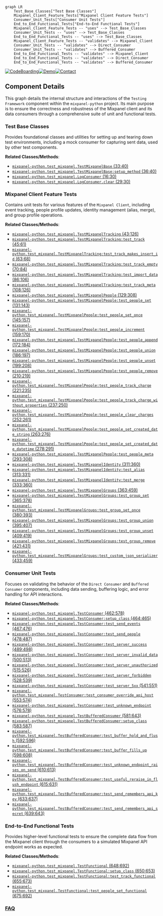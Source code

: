 ```mermaid
graph LR
    Test_Base_Classes["Test Base Classes"]
    Mixpanel_Client_Feature_Tests["Mixpanel Client Feature Tests"]
    Consumer_Unit_Tests["Consumer Unit Tests"]
    End_to_End_Functional_Tests["End-to-End Functional Tests"]
    Mixpanel_Client_Feature_Tests -- "uses" --> Test_Base_Classes
    Consumer_Unit_Tests -- "uses" --> Test_Base_Classes
    End_to_End_Functional_Tests -- "uses" --> Test_Base_Classes
    Mixpanel_Client_Feature_Tests -- "validates" --> Mixpanel_Client
    Consumer_Unit_Tests -- "validates" --> Direct_Consumer
    Consumer_Unit_Tests -- "validates" --> Buffered_Consumer
    End_to_End_Functional_Tests -- "validates" --> Mixpanel_Client
    End_to_End_Functional_Tests -- "validates" --> Direct_Consumer
    End_to_End_Functional_Tests -- "validates" --> Buffered_Consumer
```
[![CodeBoarding](https://img.shields.io/badge/Generated%20by-CodeBoarding-9cf?style=flat-square)](https://github.com/CodeBoarding/CodeBoarding)[![Demo](https://img.shields.io/badge/Try%20our-Demo-blue?style=flat-square)](https://www.codeboarding.org/demo)[![Contact](https://img.shields.io/badge/Contact%20us%20-%20contact@codeboarding.org-lightgrey?style=flat-square)](mailto:contact@codeboarding.org)

## Component Details

This graph details the internal structure and interactions of the `Testing Framework` component within the `mixpanel-python` project. Its main purpose is to ensure the correctness and robustness of the Mixpanel client and its data consumers through a comprehensive suite of unit and functional tests.

### Test Base Classes
Provides foundational classes and utilities for setting up and tearing down test environments, including a mock consumer for capturing sent data, used by other test components.


**Related Classes/Methods**:

- <a href="https://github.com/mixpanel/mixpanel-python/blob/master/test_mixpanel.py#L33-L40" target="_blank" rel="noopener noreferrer">`mixpanel-python.test_mixpanel.TestMixpanelBase` (33:40)</a>
- <a href="https://github.com/mixpanel/mixpanel-python/blob/master/test_mixpanel.py#L36-L40" target="_blank" rel="noopener noreferrer">`mixpanel-python.test_mixpanel.TestMixpanelBase:setup_method` (36:40)</a>
- <a href="https://github.com/mixpanel/mixpanel-python/blob/master/test_mixpanel.py#L16-L30" target="_blank" rel="noopener noreferrer">`mixpanel-python.test_mixpanel.LogConsumer` (16:30)</a>
- <a href="https://github.com/mixpanel/mixpanel-python/blob/master/test_mixpanel.py#L29-L30" target="_blank" rel="noopener noreferrer">`mixpanel-python.test_mixpanel.LogConsumer.clear` (29:30)</a>


### Mixpanel Client Feature Tests
Contains unit tests for various features of the `Mixpanel Client`, including event tracking, people profile updates, identity management (alias, merge), and group profile operations.


**Related Classes/Methods**:

- <a href="https://github.com/mixpanel/mixpanel-python/blob/master/test_mixpanel.py#L43-L126" target="_blank" rel="noopener noreferrer">`mixpanel-python.test_mixpanel.TestMixpanelTracking` (43:126)</a>
- <a href="https://github.com/mixpanel/mixpanel-python/blob/master/test_mixpanel.py#L45-L61" target="_blank" rel="noopener noreferrer">`mixpanel-python.test_mixpanel.TestMixpanelTracking:test_track` (45:61)</a>
- <a href="https://github.com/mixpanel/mixpanel-python/blob/master/test_mixpanel.py#L63-L68" target="_blank" rel="noopener noreferrer">`mixpanel-python.test_mixpanel.TestMixpanelTracking:test_track_makes_insert_id` (63:68)</a>
- <a href="https://github.com/mixpanel/mixpanel-python/blob/master/test_mixpanel.py#L70-L84" target="_blank" rel="noopener noreferrer">`mixpanel-python.test_mixpanel.TestMixpanelTracking:test_track_empty` (70:84)</a>
- <a href="https://github.com/mixpanel/mixpanel-python/blob/master/test_mixpanel.py#L86-L106" target="_blank" rel="noopener noreferrer">`mixpanel-python.test_mixpanel.TestMixpanelTracking:test_import_data` (86:106)</a>
- <a href="https://github.com/mixpanel/mixpanel-python/blob/master/test_mixpanel.py#L108-L126" target="_blank" rel="noopener noreferrer">`mixpanel-python.test_mixpanel.TestMixpanelTracking:test_track_meta` (108:126)</a>
- <a href="https://github.com/mixpanel/mixpanel-python/blob/master/test_mixpanel.py#L129-L308" target="_blank" rel="noopener noreferrer">`mixpanel-python.test_mixpanel.TestMixpanelPeople` (129:308)</a>
- <a href="https://github.com/mixpanel/mixpanel-python/blob/master/test_mixpanel.py#L131-L143" target="_blank" rel="noopener noreferrer">`mixpanel-python.test_mixpanel.TestMixpanelPeople:test_people_set` (131:143)</a>
- <a href="https://github.com/mixpanel/mixpanel-python/blob/master/test_mixpanel.py#L145-L157" target="_blank" rel="noopener noreferrer">`mixpanel-python.test_mixpanel.TestMixpanelPeople:test_people_set_once` (145:157)</a>
- <a href="https://github.com/mixpanel/mixpanel-python/blob/master/test_mixpanel.py#L159-L170" target="_blank" rel="noopener noreferrer">`mixpanel-python.test_mixpanel.TestMixpanelPeople:test_people_increment` (159:170)</a>
- <a href="https://github.com/mixpanel/mixpanel-python/blob/master/test_mixpanel.py#L172-L184" target="_blank" rel="noopener noreferrer">`mixpanel-python.test_mixpanel.TestMixpanelPeople:test_people_append` (172:184)</a>
- <a href="https://github.com/mixpanel/mixpanel-python/blob/master/test_mixpanel.py#L186-L197" target="_blank" rel="noopener noreferrer">`mixpanel-python.test_mixpanel.TestMixpanelPeople:test_people_union` (186:197)</a>
- <a href="https://github.com/mixpanel/mixpanel-python/blob/master/test_mixpanel.py#L199-L208" target="_blank" rel="noopener noreferrer">`mixpanel-python.test_mixpanel.TestMixpanelPeople:test_people_unset` (199:208)</a>
- <a href="https://github.com/mixpanel/mixpanel-python/blob/master/test_mixpanel.py#L210-L219" target="_blank" rel="noopener noreferrer">`mixpanel-python.test_mixpanel.TestMixpanelPeople:test_people_remove` (210:219)</a>
- <a href="https://github.com/mixpanel/mixpanel-python/blob/master/test_mixpanel.py#L221-L235" target="_blank" rel="noopener noreferrer">`mixpanel-python.test_mixpanel.TestMixpanelPeople:test_people_track_charge` (221:235)</a>
- <a href="https://github.com/mixpanel/mixpanel-python/blob/master/test_mixpanel.py#L237-L250" target="_blank" rel="noopener noreferrer">`mixpanel-python.test_mixpanel.TestMixpanelPeople:test_people_track_charge_without_properties` (237:250)</a>
- <a href="https://github.com/mixpanel/mixpanel-python/blob/master/test_mixpanel.py#L252-L261" target="_blank" rel="noopener noreferrer">`mixpanel-python.test_mixpanel.TestMixpanelPeople:test_people_clear_charges` (252:261)</a>
- <a href="https://github.com/mixpanel/mixpanel-python/blob/master/test_mixpanel.py#L263-L276" target="_blank" rel="noopener noreferrer">`mixpanel-python.test_mixpanel.TestMixpanelPeople:test_people_set_created_date_string` (263:276)</a>
- <a href="https://github.com/mixpanel/mixpanel-python/blob/master/test_mixpanel.py#L278-L291" target="_blank" rel="noopener noreferrer">`mixpanel-python.test_mixpanel.TestMixpanelPeople:test_people_set_created_date_datetime` (278:291)</a>
- <a href="https://github.com/mixpanel/mixpanel-python/blob/master/test_mixpanel.py#L293-L308" target="_blank" rel="noopener noreferrer">`mixpanel-python.test_mixpanel.TestMixpanelPeople:test_people_meta` (293:308)</a>
- <a href="https://github.com/mixpanel/mixpanel-python/blob/master/test_mixpanel.py#L311-L360" target="_blank" rel="noopener noreferrer">`mixpanel-python.test_mixpanel.TestMixpanelIdentity` (311:360)</a>
- <a href="https://github.com/mixpanel/mixpanel-python/blob/master/test_mixpanel.py#L313-L331" target="_blank" rel="noopener noreferrer">`mixpanel-python.test_mixpanel.TestMixpanelIdentity:test_alias` (313:331)</a>
- <a href="https://github.com/mixpanel/mixpanel-python/blob/master/test_mixpanel.py#L333-L360" target="_blank" rel="noopener noreferrer">`mixpanel-python.test_mixpanel.TestMixpanelIdentity:test_merge` (333:360)</a>
- <a href="https://github.com/mixpanel/mixpanel-python/blob/master/test_mixpanel.py#L363-L459" target="_blank" rel="noopener noreferrer">`mixpanel-python.test_mixpanel.TestMixpanelGroups` (363:459)</a>
- <a href="https://github.com/mixpanel/mixpanel-python/blob/master/test_mixpanel.py#L365-L378" target="_blank" rel="noopener noreferrer">`mixpanel-python.test_mixpanel.TestMixpanelGroups:test_group_set` (365:378)</a>
- <a href="https://github.com/mixpanel/mixpanel-python/blob/master/test_mixpanel.py#L380-L393" target="_blank" rel="noopener noreferrer">`mixpanel-python.test_mixpanel.TestMixpanelGroups:test_group_set_once` (380:393)</a>
- <a href="https://github.com/mixpanel/mixpanel-python/blob/master/test_mixpanel.py#L395-L407" target="_blank" rel="noopener noreferrer">`mixpanel-python.test_mixpanel.TestMixpanelGroups:test_group_union` (395:407)</a>
- <a href="https://github.com/mixpanel/mixpanel-python/blob/master/test_mixpanel.py#L409-L419" target="_blank" rel="noopener noreferrer">`mixpanel-python.test_mixpanel.TestMixpanelGroups:test_group_unset` (409:419)</a>
- <a href="https://github.com/mixpanel/mixpanel-python/blob/master/test_mixpanel.py#L421-L431" target="_blank" rel="noopener noreferrer">`mixpanel-python.test_mixpanel.TestMixpanelGroups:test_group_remove` (421:431)</a>
- <a href="https://github.com/mixpanel/mixpanel-python/blob/master/test_mixpanel.py#L433-L459" target="_blank" rel="noopener noreferrer">`mixpanel-python.test_mixpanel.TestMixpanelGroups:test_custom_json_serializer` (433:459)</a>


### Consumer Unit Tests
Focuses on validating the behavior of the `Direct Consumer` and `Buffered Consumer` components, including data sending, buffering logic, and error handling for API interactions.


**Related Classes/Methods**:

- <a href="https://github.com/mixpanel/mixpanel-python/blob/master/test_mixpanel.py#L462-L578" target="_blank" rel="noopener noreferrer">`mixpanel-python.test_mixpanel.TestConsumer` (462:578)</a>
- <a href="https://github.com/mixpanel/mixpanel-python/blob/master/test_mixpanel.py#L464-L465" target="_blank" rel="noopener noreferrer">`mixpanel-python.test_mixpanel.TestConsumer:setup_class` (464:465)</a>
- <a href="https://github.com/mixpanel/mixpanel-python/blob/master/test_mixpanel.py#L467-L476" target="_blank" rel="noopener noreferrer">`mixpanel-python.test_mixpanel.TestConsumer:test_send_events` (467:476)</a>
- <a href="https://github.com/mixpanel/mixpanel-python/blob/master/test_mixpanel.py#L478-L487" target="_blank" rel="noopener noreferrer">`mixpanel-python.test_mixpanel.TestConsumer:test_send_people` (478:487)</a>
- <a href="https://github.com/mixpanel/mixpanel-python/blob/master/test_mixpanel.py#L489-L498" target="_blank" rel="noopener noreferrer">`mixpanel-python.test_mixpanel.TestConsumer:test_server_success` (489:498)</a>
- <a href="https://github.com/mixpanel/mixpanel-python/blob/master/test_mixpanel.py#L500-L513" target="_blank" rel="noopener noreferrer">`mixpanel-python.test_mixpanel.TestConsumer:test_server_invalid_data` (500:513)</a>
- <a href="https://github.com/mixpanel/mixpanel-python/blob/master/test_mixpanel.py#L515-L526" target="_blank" rel="noopener noreferrer">`mixpanel-python.test_mixpanel.TestConsumer:test_server_unauthorized` (515:526)</a>
- <a href="https://github.com/mixpanel/mixpanel-python/blob/master/test_mixpanel.py#L528-L539" target="_blank" rel="noopener noreferrer">`mixpanel-python.test_mixpanel.TestConsumer:test_server_forbidden` (528:539)</a>
- <a href="https://github.com/mixpanel/mixpanel-python/blob/master/test_mixpanel.py#L541-L551" target="_blank" rel="noopener noreferrer">`mixpanel-python.test_mixpanel.TestConsumer:test_server_5xx` (541:551)</a>
- <a href="https://github.com/mixpanel/mixpanel-python/blob/master/test_mixpanel.py#L553-L574" target="_blank" rel="noopener noreferrer">`mixpanel-python.test_mixpanel.TestConsumer:test_consumer_override_api_host` (553:574)</a>
- <a href="https://github.com/mixpanel/mixpanel-python/blob/master/test_mixpanel.py#L576-L578" target="_blank" rel="noopener noreferrer">`mixpanel-python.test_mixpanel.TestConsumer:test_unknown_endpoint` (576:578)</a>
- <a href="https://github.com/mixpanel/mixpanel-python/blob/master/test_mixpanel.py#L581-L643" target="_blank" rel="noopener noreferrer">`mixpanel-python.test_mixpanel.TestBufferedConsumer` (581:643)</a>
- <a href="https://github.com/mixpanel/mixpanel-python/blob/master/test_mixpanel.py#L583-L587" target="_blank" rel="noopener noreferrer">`mixpanel-python.test_mixpanel.TestBufferedConsumer:setup_class` (583:587)</a>
- <a href="https://github.com/mixpanel/mixpanel-python/blob/master/test_mixpanel.py#L592-L596" target="_blank" rel="noopener noreferrer">`mixpanel-python.test_mixpanel.TestBufferedConsumer:test_buffer_hold_and_flush` (592:596)</a>
- <a href="https://github.com/mixpanel/mixpanel-python/blob/master/test_mixpanel.py#L598-L608" target="_blank" rel="noopener noreferrer">`mixpanel-python.test_mixpanel.TestBufferedConsumer:test_buffer_fills_up` (598:608)</a>
- <a href="https://github.com/mixpanel/mixpanel-python/blob/master/test_mixpanel.py#L610-L613" target="_blank" rel="noopener noreferrer">`mixpanel-python.test_mixpanel.TestBufferedConsumer:test_unknown_endpoint_raises_on_send` (610:613)</a>
- <a href="https://github.com/mixpanel/mixpanel-python/blob/master/test_mixpanel.py#L615-L631" target="_blank" rel="noopener noreferrer">`mixpanel-python.test_mixpanel.TestBufferedConsumer:test_useful_reraise_in_flush_endpoint` (615:631)</a>
- <a href="https://github.com/mixpanel/mixpanel-python/blob/master/test_mixpanel.py#L633-L637" target="_blank" rel="noopener noreferrer">`mixpanel-python.test_mixpanel.TestBufferedConsumer:test_send_remembers_api_key` (633:637)</a>
- <a href="https://github.com/mixpanel/mixpanel-python/blob/master/test_mixpanel.py#L639-L643" target="_blank" rel="noopener noreferrer">`mixpanel-python.test_mixpanel.TestBufferedConsumer:test_send_remembers_api_secret` (639:643)</a>


### End-to-End Functional Tests
Provides higher-level functional tests to ensure the complete data flow from the Mixpanel client through the consumers to a simulated Mixpanel API endpoint works as expected.


**Related Classes/Methods**:

- <a href="https://github.com/mixpanel/mixpanel-python/blob/master/test_mixpanel.py#L648-L692" target="_blank" rel="noopener noreferrer">`mixpanel-python.test_mixpanel.TestFunctional` (648:692)</a>
- <a href="https://github.com/mixpanel/mixpanel-python/blob/master/test_mixpanel.py#L650-L653" target="_blank" rel="noopener noreferrer">`mixpanel-python.test_mixpanel.TestFunctional:setup_class` (650:653)</a>
- <a href="https://github.com/mixpanel/mixpanel-python/blob/master/test_mixpanel.py#L655-L673" target="_blank" rel="noopener noreferrer">`mixpanel-python.test_mixpanel.TestFunctional:test_track_functional` (655:673)</a>
- <a href="https://github.com/mixpanel/mixpanel-python/blob/master/test_mixpanel.py#L675-L692" target="_blank" rel="noopener noreferrer">`mixpanel-python.test_mixpanel.TestFunctional:test_people_set_functional` (675:692)</a>




### [FAQ](https://github.com/CodeBoarding/GeneratedOnBoardings/tree/main?tab=readme-ov-file#faq)
